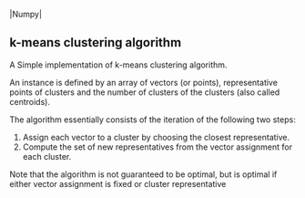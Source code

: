 |Numpy|

## k-means clustering algorithm
A Simple implementation of k-means clustering algorithm.

An instance is defined by an array of vectors (or points), representative points of clusters and the number of clusters of the clusters (also called centroids).

The algorithm essentially consists of the iteration of the following two steps:
1. Assign each vector to a cluster by choosing the closest representative.
2. Compute the set of new representatives from the vector assignment for each cluster.

Note that the algorithm is not guaranteed to be optimal, but is optimal if either vector assignment is fixed or cluster representative
